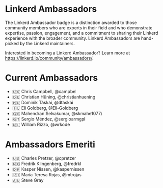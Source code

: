 # Linkerd Ambassadors

The Linkerd Ambassador badge is a distinction awarded to those community
members who are experts in their field and who demonstrate expertise, passion,
engagement, and a commitment to sharing their Linkerd experience with the
broader community. Linkerd Ambassadors are hand-picked by the Linkerd
maintainers.

Interested in becoming a Linkerd Ambassador? Learn more at
<https://linkerd.io/community/ambassadors/>.

# Current Ambassadors

- 🇺🇸 Chris Campbell, @campbel
- 🇩🇪 Christian Hüning, @christianhuening
- 🇭🇺 Dominik Táskai, @dtaskai
- 🇮🇱 Eli Goldberg, @Eli-Goldberg
- 🇬🇧 Mahendran Selvakumar, @skmahe1077/
- 🇬🇹 Sergio Méndez, @sergioarmgpl
- 🇳🇱 William Rizzo, @wrkode

# Ambassadors Emeriti

- 🇺🇸 Charles Pretzer, @cpretzer
- 🇳🇴 Fredrik Klingenberg, @fredrkl
- 🇩🇰 Kasper Nissen, @kaspernissen
- 🇵🇹 María Teresa Rojas, @mtrojas
- 🇦🇺 Steve Gray
